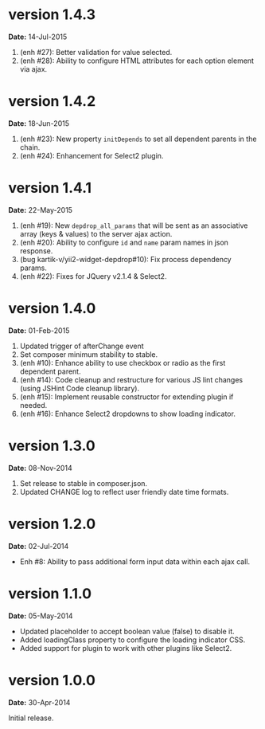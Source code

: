 version 1.4.3
=============
**Date:** 14-Jul-2015

1. (enh #27): Better validation for value selected.
2. (enh #28): Ability to configure HTML attributes for each option element via ajax.

version 1.4.2
=============
**Date:** 18-Jun-2015

1. (enh #23): New property `initDepends` to set all dependent parents in the chain.
2. (enh #24): Enhancement for Select2 plugin.

version 1.4.1
=============
**Date:** 22-May-2015

1. (enh #19): New `depdrop_all_params` that will be sent as an associative array (keys & values) to the server ajax action.
2. (enh #20): Ability to configure `id` and `name` param names in json response.
3. (bug kartik-v/yii2-widget-depdrop#10): Fix process dependency params.
4. (enh #22): Fixes for JQuery v2.1.4 & Select2.

version 1.4.0
=============
**Date:** 01-Feb-2015

1. Updated trigger of afterChange event
2. Set composer minimum stability to stable.
3. (enh #10): Enhance ability to use checkbox or radio as the first dependent parent.
4. (enh #14): Code cleanup and restructure for various JS lint changes (using JSHint Code cleanup library).
5. (enh #15): Implement reusable constructor for extending plugin if needed.
6. (enh #16): Enhance Select2 dropdowns to show loading indicator.

version 1.3.0
=============
**Date:** 08-Nov-2014

1. Set release to stable in composer.json.
2. Updated CHANGE log to reflect user friendly date time formats.

version 1.2.0
=============
**Date:** 02-Jul-2014

- Enh #8: Ability to pass additional form input data within each ajax call.

version 1.1.0
=============
**Date:** 05-May-2014

- Updated placeholder to accept boolean value (false) to disable it.
- Added loadingClass property to configure the loading indicator CSS.
- Added support for plugin to work with other plugins like Select2.


version 1.0.0
=============
**Date:** 30-Apr-2014

Initial release.
